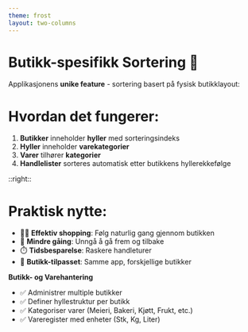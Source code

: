 ```yaml
---
theme: frost
layout: two-columns
---
```


# **Butikk-spesifikk Sortering** 🏪

Applikasjonens **unike feature** - sortering basert på fysisk butikklayout:

# Hvordan det fungerer:
1. **Butikker** inneholder **hyller** med sorteringsindeks
2. **Hyller** inneholder **varekategorier** 
3. **Varer** tilhører **kategorier**
4. **Handlelister** sorteres automatisk etter butikkens hyllerekkefølge

::right::

# Praktisk nytte:
- 🚶‍♂️ **Effektiv shopping**: Følg naturlig gang gjennom butikken
- 🛒 **Mindre gåing**: Unngå å gå frem og tilbake
- ⏱️ **Tidsbesparelse**: Raskere handleturer
- 📱 **Butikk-tilpasset**: Samme app, forskjellige butikker

**Butikk- og Varehantering**
- ✅ Administrer multiple butikker
- ✅ Definer hyllestruktur per butikk
- ✅ Kategoriser varer (Meieri, Bakeri, Kjøtt, Frukt, etc.)
- ✅ Vareregister med enheter (Stk, Kg, Liter)

